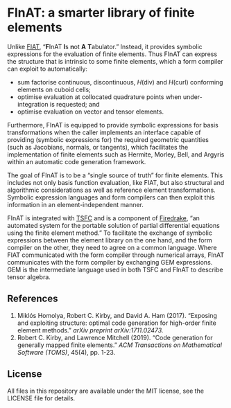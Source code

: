 # FInAT: a smarter library of finite elements

Unlike [FIAT](https://github.com/FEniCS/fiat "FInite element Automatic
Tabulator"), “**F**InAT **I**s **n**ot **A** **T**abulator.”  Instead,
it provides symbolic expressions for the evaluation of finite
elements.  Thus FInAT can express the structure that is intrinsic to
some finite elements, which a form compiler can exploit to
automatically:

- sum factorise continuous, discontinuous, *H*(div) and *H*(curl)
  conforming elements on cuboid cells;
- optimise evaluation at collocated quadrature points when
  under-integration is requested; and
- optimise evaluation on vector and tensor elements.

Furthermore, FInAT is equipped to provide symbolic expressions for
basis transformations when the caller implements an interface capable
of providing (symbolic expressions for) the required geometric
quantities (such as Jacobians, normals, or tangents), which
facilitates the implementation of finite elements such as Hermite,
Morley, Bell, and Argyris within an automatic code generation
framework.

The goal of FInAT is to be a “single source of truth” for finite
elements. This includes not only basis function evaluation, like FIAT,
but also structural and algorithmic considerations as well as
reference element transformations.  Symbolic expression languages and
form compilers can then exploit this information in an
element-independent manner.

FInAT is integrated with
[TSFC](https://github.com/firedrakeproject/tsfc "Two-Stage Form
Compiler") and is a component of
[Firedrake](https://firedrakeproject.org/), “an automated system for
the portable solution of partial differential equations using the
finite element method.”  To facilitate the exchange of symbolic
expressions between the element library on the one hand, and the form
compiler on the other, they need to agree on a common language.  Where
FIAT communicated with the form compiler through numerical arrays,
FInAT communicates with the form compiler by exchanging GEM
expressions.  GEM is the intermediate language used in both TSFC and
FInAT to describe tensor algebra.

## References

1. Miklós Homolya, Robert C. Kirby, and David A. Ham (2017).
   “Exposing and exploiting structure: optimal code generation for
   high-order finite element methods.” _arXiv preprint
   arXiv:1711.02473._
1. Robert C. Kirby, and Lawrence Mitchell (2019). “Code generation for
   generally mapped finite elements.” _ACM Transactions on
   Mathematical Software (TOMS)_, 45(4), pp. 1-23.

## License

All files in this repository are available under the MIT license, see
the LICENSE file for details.
